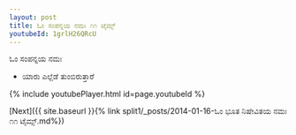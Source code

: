 ```yaml
---
layout: post
title: ಓಂ ಸಂಪನ್ನಯ ನಮಃ ೧೧ ಟೈಮ್ಸ್
youtubeId: 1grlH26QRcU
---
```

 
 
 ಓಂ ಸಂಪನ್ನಯ ನಮಃ  
 
 -  ಯಾರು ಎಲ್ಲೆಡೆ ತುಂಬಿರುತ್ತಾರೆ 
 
  
 
  
 
 
 
 
 
 


{% include youtubePlayer.html id=page.youtubeId %}
 
[Next]({{ site.baseurl }}{% link  split1/_posts/2014-01-16-ಓಂ ಭೂತ ನಿಷೇವಿತಯ ನಮಃ ೧೧ ಟೈಮ್ಸ್.md%})
 
